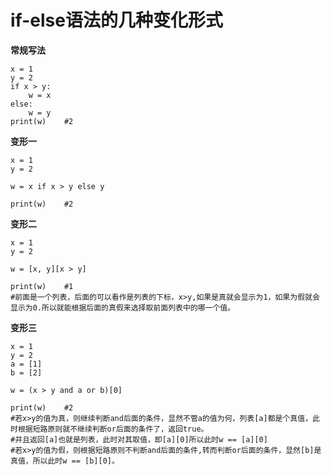 # if-else语法的几种变化形式
**常规写法**
```
x = 1
y = 2
if x > y:
    w = x
else:
    w = y
print(w)    #2
```
**变形一**
```
x = 1
y = 2

w = x if x > y else y

print(w)    #2
```  

**变形二**
```
x = 1
y = 2

w = [x, y][x > y]

print(w)    #1  
#前面是一个列表，后面的可以看作是列表的下标，x>y,如果是真就会显示为1，如果为假就会显示为0.所以就能根据后面的真假来选择取前面列表中的哪一个值。
```  

**变形三**
```
x = 1
y = 2
a = [1]
b = [2]

w = (x > y and a or b)[0]

print(w)    #2   
#若x>y的值为真，则继续判断and后面的条件，显然不管a的值为何，列表[a]都是个真值，此时根据短路原则就不继续判断or后面的条件了，返回true。
#并且返回[a]也就是列表，此时对其取值，即[a][0]所以此时w == [a][0]
#若x>y的值为假，则根据短路原则不判断and后面的条件,转而判断or后面的条件，显然[b]是真值，所以此时w == [b][0]。
```
